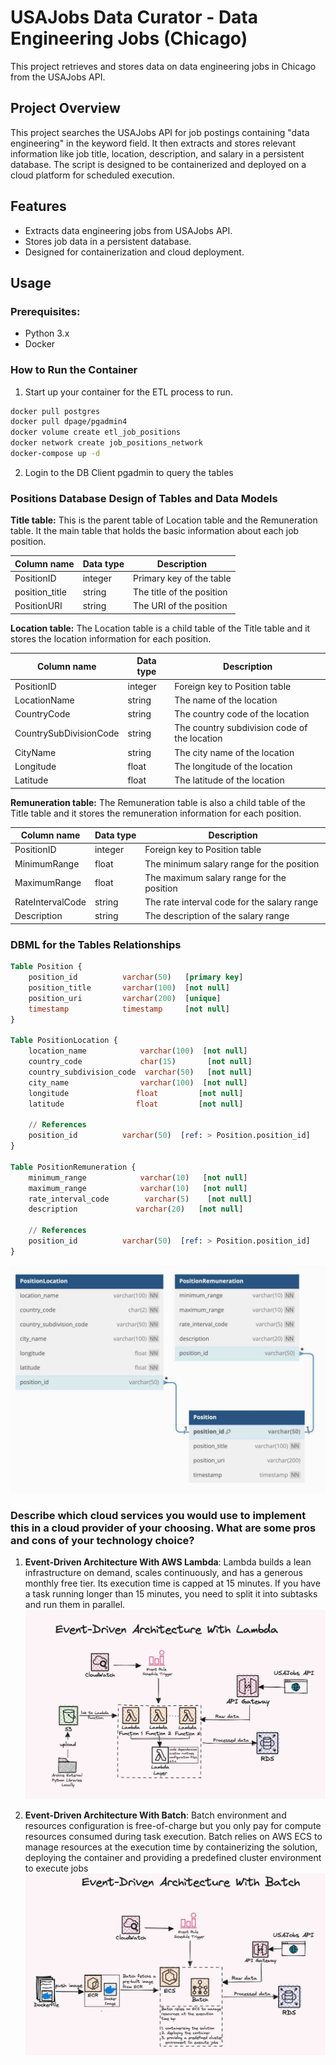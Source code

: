 # USAJobs Data Curator - Data Engineering Jobs (Chicago)

This project retrieves and stores data on data engineering jobs in Chicago from the USAJobs API.

## Project Overview

This project searches the USAJobs API for job postings containing "data engineering" in the keyword field. It then extracts and stores relevant information like job title, location, description, and salary in a persistent database. The script is designed to be containerized and deployed on a cloud platform for scheduled execution.

## Features
- Extracts data engineering jobs from USAJobs API.
- Stores job data in a persistent database.
- Designed for containerization and cloud deployment.

## Usage
### Prerequisites:
- Python 3.x
- Docker

### How to Run the Container
1. Start up your container for the ETL process to run.
```bash
docker pull postgres
docker pull dpage/pgadmin4
docker volume create etl_job_positions
docker network create job_positions_network 
docker-compose up -d
```
2. Login to the DB Client pgadmin to query the tables


### Positions Database Design of Tables and Data Models

**Title table:** 
This is the parent table of Location table and the Remuneration table. It the main table that holds the basic information about each job position.

| Column name | Data type | Description |
|---|---|---|
| PositionID | integer | Primary key of the table |
| position_title | string | The title of the position |
| PositionURI | string | The URI of the position |

**Location table:** 
The Location table is a child table of the Title table and it stores the location information for each position.

| Column name | Data type | Description |
|---|---|---|
| PositionID | integer | Foreign key to Position table |
| LocationName | string | The name of the location |
| CountryCode | string | The country code of the location |
| CountrySubDivisionCode | string | The country subdivision code of the location |
| CityName | string | The city name of the location |
| Longitude | float | The longitude of the location |
| Latitude | float | The latitude of the location |

**Remuneration table:** 
The Remuneration table is also a child table of the Title table and it stores the remuneration information for each position.

| Column name | Data type | Description |
|---|---|---|
| PositionID | integer | Foreign key to Position table |
| MinimumRange | float | The minimum salary range for the position |
| MaximumRange | float | The maximum salary range for the position |
| RateIntervalCode | string | The rate interval code for the salary range |
| Description | string | The description of the salary range |


### DBML for the Tables Relationships
```sql
Table Position {
    position_id          varchar(50)   [primary key]
    position_title       varchar(100)  [not null]
    position_uri         varchar(200)  [unique]
    timestamp            timestamp     [not null]
}

Table PositionLocation {
    location_name            varchar(100)  [not null]
    country_code             char(15)       [not null]
    country_subdivision_code  varchar(50)   [not null]
    city_name                varchar(100)  [not null]
    longitude               float         [not null]
    latitude                float         [not null]

    // References
    position_id          varchar(50)  [ref: > Position.position_id]
}

Table PositionRemuneration {
    minimum_range            varchar(10)   [not null]
    maximum_range            varchar(10)   [not null]
    rate_interval_code        varchar(5)    [not null]
    description             varchar(20)   [not null]

    // References
    position_id          varchar(50)  [ref: > Position.position_id]
}
```
![DBML Diagram](/images/dbml.jpg "DBML Diagram")



### Describe which cloud services you would use to implement this in a cloud provider of your choosing. What are some pros and cons of your technology choice? 
1. **Event-Driven Architecture With AWS Lambda**:
Lambda builds a lean infrastructure on demand, scales continuously, and has a generous monthly free tier. Its execution time is capped at 15 minutes. If you have a task running longer than 15 minutes, you need to split it into subtasks and run them in parallel.
![DBML Diagram](/images/lambda.jpg "DBML Diagram")

2. **Event-Driven Architecture With Batch**: Batch environment and resources configuration is free-of-charge
but you only pay for compute resources consumed during task execution. Batch relies on AWS ECS to manage 
resources at the execution time by containerizing the solution, deploying the container and providing a predefined cluster environment to execute jobs
![DBML Diagram](/images/ecs.jpg "DBML Diagram")
